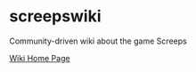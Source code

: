# screepswiki
Community-driven wiki about the game Screeps

[Wiki Home Page](https://github.com/bonzaiferroni/screepswiki/wiki)
